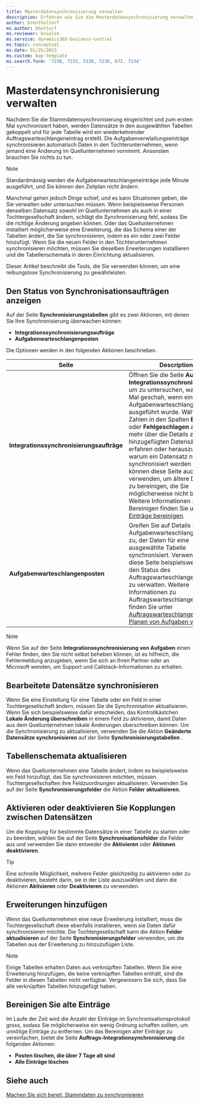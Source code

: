 ```yaml
---
title: Masterdatensynchronisierung verwalten
description: Erfahren wie Sie die Masterdatensynchronisierung verwalten.
author: brentholtorf
ms.author: bholtorf
ms.reviewer: bnielse
ms.service: dynamics365-business-central
ms.topic: conceptual
ms.date: 01/25/2023
ms.custom: bap-template
ms.search.form: '7230, 7233, 5338, 7236, 672, 7234'
---
```

# <a name="manage-master-data-synchronization" />Masterdatensynchronisierung verwalten

Nachdem Sie die Stammdatensynchronisierung eingerichtet und zum ersten Mal synchronisiert haben, werden Datensätze in den ausgewählten Tabellen gekoppelt und für jede Tabelle wird ein wiederkehrender Auftragswarteschlangeneintrag erstellt. Die Aufgabenverwlaltungseinträge synchronisieren automatisch Daten in den Tochterunternehmen, wenn jemand eine Änderung im Quellunternehmen vornimmt. Ansonsten brauchen Sie nichts zu tun.

> [!NOTE]
> Standardmässig werden die Aufgabenwarteschlangeneinträge jede Minute ausgeführt, und Sie können den Zeitplan nicht ändern.

Manchmal gehen jedoch Dinge schief, und es kann Situationen geben, die Sie verwalten oder untersuchen müssen. Wenn beispielsweise Personen denselben Datensatz sowohl im Quellunternehmen als auch in einer Tochtergesellschaft ändern, schlägt die Synchronisierung fehl, sodass Sie die richtige Änderung angeben können. Oder das Quellunternehmen installiert möglicherweise eine Erweiterung, die das Schema einer der Tabellen ändert, die Sie synchronisieren, indem es ein oder zwei Felder hinzufügt. Wenn Sie die neuen Felder in den Tochterunternehmen synchronisieren möchten, müssen Sie dieselben Erweiterungen installieren und die Tabellenschemata in deren Einrichtung aktualisieren.

Dieser Artikel beschreibt die Tools, die Sie verwenden können, um eine reibungslose Synchronisierung zu gewährleisten.

## <a name="investigate-the-status-of-synchronization" />Den Status von Synchronisationsaufträgen anzeigen

Auf der Seite **Synchronisierungstabellen** gibt es zwei Aktionen, mit denen Sie Ihre Synchronisierung überwachen können:

* **Integrationssynchronisierungsaufträge**
* **Aufgabenwarteschlangenposten**

Die Optionen werden in den folgenden Aktionen beschrieben.

|Seite  |Description  |
|---------|---------|
|**Integrationssynchronisierungsaufträge**     | Öffnen Sie die Seite **Auftrags-Integrationssynchronisierung**, um zu untersuchen, was jedes Mal geschah, wenn ein Aufgabenwarteschlangeneintrag ausgeführt wurde. Wählen Sie die Zahlen in den Spalten **Eingefügt** oder **Fehlgeschlagen** aus, um mehr über die Details zu neu hinzugefügten Datensätzen zu erfahren oder herauszufinden, warum ein Datensatz nicht synchronisiert werden konnte. Sie können diese Seite auch verwenden, um ältere Datensätze zu bereinigen, die Sie möglicherweise nicht benötigen. Weitere Informationen zum Bereinigen finden Sie unter [Alte Einträge bereinigen](#clean-up-old-entries).        |
|**Aufgabenwarteschlangenposten**     | Greifen Sie auf Details über den Aufgabenwarteschlangeneintrag zu, der Daten für eine ausgewählte Tabelle synchronisiert. Verwenden Sie diese Seite beispielsweise, um den Status des Auftragswarteschlangeneintrags zu verwalten. Weitere Informationen zu Auftragswarteschlangeneinträgen finden Sie unter [Auftragswarteschlangen zum Planen von Aufgaben verwenden](admin-job-queues-schedule-tasks.md).     |

> [!NOTE]
> Wenn Sie auf der Seite **Integrationssynchronisierung von Aufgaben** einen Fehler finden, den Sie nicht selbst beheben können, ist es hilfreich, die Fehlermeldung anzugeben, wenn Sie sich an Ihren Partner oder an Microsoft wenden, um Support und Callstack-Informationen zu erhalten.

## <a name="synchronize-modified-records" />Bearbeitete Datensätze synchronisieren

Wenn Sie eine Einstellung für eine Tabelle oder ein Feld in einer Tochtergesellschaft ändern, müssen Sie die Synchronisation aktualisieren. Wenn Sie sich beispielsweise dafür entscheiden, das Kontrollkästchen **Lokale Änderung überschreiben** in einem Feld zu aktivieren, damit Daten aus dem Quellunternehmen lokale Änderungen überschreiben können. Um die Synchronisierung zu aktualisieren, verwenden Sie die Aktion **Geänderte Datensätze synchronisieren** auf der Seite **Synchronisierungstabellen** .

## <a name="update-table-schemas" />Tabellenschemata aktualisieren

Wenn das Quellunternehmen eine Tabelle ändert, indem es beispielsweise ein Feld hinzufügt, das Sie synchronisieren möchten, müssen Tochtergesellschaften ihre Feldzuordnungen aktualisieren. Verwenden Sie auf der Seite **Synchronisierungsfelder** die Aktion **Felder aktualisieren**. 

## <a name="enable-or-disable-couplings-between-records" />Aktivieren oder deaktivieren Sie Kopplungen zwischen Datensätzen

Um die Kopplung für bestimmte Datensätze in einer Tabelle zu starten oder zu beenden, wählen Sie auf der Seite **Synchronisationsfelder** die Felder aus und verwenden Sie dann entweder die **Aktivieren** oder **Aktionen deaktivieren**. 

> [!TIP]
> Eine schnelle Möglichkeit, mehrere Felder gleichzeitig zu aktivieren oder zu deaktivieren, besteht darin, sie in der Liste auszuwählen und dann die Aktionen **Aktivieren** oder **Deaktivieren** zu verwenden.

## <a name="adding-extensions" />Erweiterungen hinzufügen

Wenn das Quellunternehmen eine neue Erweiterung installiert, muss die Tochtergesellschaft diese ebenfalls installieren, wenn sie Daten dafür synchronisieren möchte. Die Tochtergesellschaft kann die Aktion **Felder aktualisieren** auf der Seite **Synchronisierungsfelder** verwenden, um die Tabellen aus der Erweiterung zu hinzuzufügen Liste.

> [!NOTE]
> Einige Tabellen erhalten Daten aus verknüpften Tabellen. Wenn Sie eine Erweiterung hinzufügen, die keine verknüpften Tabellen enthält, sind die Felder in diesen Tabellen nicht verfügbar. Vergewissern Sie sich, dass Sie alle verknüpften Tabellen hinzugefügt haben.

## <a name="clean-up-old-entries" />Bereinigen Sie alte Einträge

Im Laufe der Zeit wird die Anzahl der Einträge im Synchronisationsprotokoll gross, sodass Sie möglicherweise ein wenig Ordnung schaffen sollten, um unnötige Einträge zu entfernen. Um das Bereinigen alter Einträge zu vereinfachen, bietet die Seite **Auftrags-Integrationsynchronisierung** die folgenden Aktionen:

* **Posten löschen, die über 7 Tage alt sind**
* **Alle Einträge löschen**

<!--
## <a name="recreate-a-deleted-job-queue-entry" />Recreate a deleted job queue entry

If the recurring job queue entry is deleted for a table, you can quickly recreate it. On the **Synchronization Tables** page, choose the **Use Default Synchronization Setup** action.
-->

## <a name="see-also" />Siehe auch

[Machen Sie sich bereit, Stammdaten zu synchronisieren](admin-set-up-data-sync.md)
